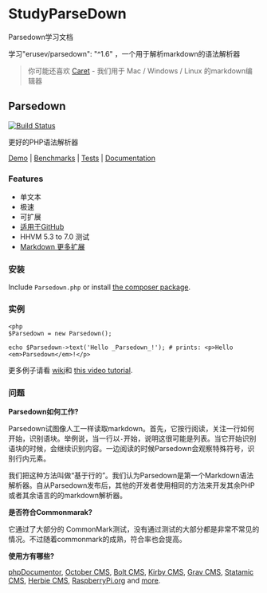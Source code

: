 # StudyParseDown
Parsedown学习文档

学习"erusev/parsedown": "^1.6" ，一个用于解析markdown的语法解析器



> 你可能还喜欢  [Caret](http://caret.io?ref=parsedown) - 我们用于 Mac / Windows / Linux 的markdown编辑器

## Parsedown

[![Build Status](https://img.shields.io/travis/erusev/parsedown/master.svg?style=flat-square)](https://travis-ci.org/erusev/parsedown)
<!--[![Total Downloads](http://img.shields.io/packagist/dt/erusev/parsedown.svg?style=flat-square)](https://packagist.org/packages/erusev/parsedown)-->

更好的PHP语法解析器

[Demo](http://parsedown.org/demo) |
[Benchmarks](http://parsedown.org/speed) |
[Tests](http://parsedown.org/tests/) |
[Documentation](https://github.com/erusev/parsedown/wiki/)

### Features

* 单文本
* 极速
* 可扩展
* [适用于GitHub ](https://help.github.com/articles/github-flavored-markdown)
* HHVM  5.3 to 7.0 测试
* [Markdown 更多扩展](https://github.com/erusev/parsedown-extra)

### 安装

Include `Parsedown.php` or install [the composer package](https://packagist.org/packages/erusev/parsedown).

### 实例

```
<php
$Parsedown = new Parsedown();

echo $Parsedown->text('Hello _Parsedown_!'); # prints: <p>Hello <em>Parsedown</em>!</p>
```

更多例子请看 [wiki](https://github.com/siluzhou-pku/StudyWiki/wiki)和 [this video tutorial](http://youtu.be/wYZBY8DEikI).

### 问题

**Parsedown如何工作?**

Parsedown试图像人工一样读取markdown。首先，它按行阅读，关注一行如何开始，识别语块。举例说，当一行以`-`开始，说明这很可能是列表。当它开始识别语块的时候，会继续识别内容。一边阅读的时候Parsedown会观察特殊符号，识别行内元素。

我们把这种方法叫做“基于行的”。我们认为Parsedown是第一个Markdown语法解析器。自从Parsedown发布后，其他的开发者使用相同的方法来开发其余PHP或者其余语言的的markdown解析器。

**是否符合Commonmarak?**

它通过了大部分的 CommonMark测试，没有通过测试的大部分都是非常不常见的情况。不过随着commonmark的成熟，符合率也会提高。


**使用方有哪些?**

[phpDocumentor](http://www.phpdoc.org/), [October CMS](http://octobercms.com/), [Bolt CMS](http://bolt.cm/), [Kirby CMS](http://getkirby.com/), [Grav CMS](http://getgrav.org/), [Statamic CMS](http://www.statamic.com/), [Herbie CMS](http://www.getherbie.org/), [RaspberryPi.org](http://www.raspberrypi.org/) and [more](https://www.versioneye.com/php/erusev:parsedown/references).


